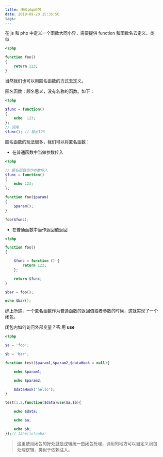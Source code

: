 ```yaml
---
title: 浅谈php闭包
date: 2018-09-20 15:36:56
tags:
---
```

在 js 和 php  中定义一个函数大同小异，需要提供 function  和函数名去定义。类似
```php
<?php

function foo()
{
    return 123;
}
```
当然我们也可以用匿名函数的方式去定义。

匿名函数：顾名思义，没有名称的函数。如下：
```php
<?php

$func = function()
{
    echo  123;
};
// 调用
$func(); // 输出123
```
匿名函数的玩法很多，我们可以将匿名函数：

 - 在普通函数中当做参数传入
```php
<?php

// 匿名函数当作参数传入
$func = function()
{
    echo 123;
};

function foo($param)
{
    $param();
}

foo($func);
```
 - 在普通函数中当作返回值返回
```php
<?php

function foo()
{

    $func = function () {
        return 123;
    };

    return $func;
}

$bar = foo();

echo $bar();
```
综上所述，一个匿名函数作为普通函数的返回值或者参数的时候，这就实现了一个闭包。

闭包内如何访问外部变量？答:用 **use**
```php
<?php

$a = 'foo';

$b = 'bar';

function test($param1,$param2,$dataHook = null){

    echo $param1;

    echo $param2;

    $dataHook('hello');
}

test(1,2,function($data)use($a,$b){

	echo $data;

	echo $a;

	echo $b;
});// 12hellofoobar

```

> 这里使用闭包的好处就是逻辑统一由闭包处理，调用的地方可以自定义闭包处理逻辑，类似于依赖注入。
